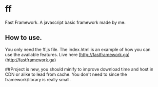 # ff
Fast Framework. A javascript basic framework made by me.

## How to use.
You only need the ff.js file. 
The index.html is an example of how you can use the available features.
Live here [http://fastframework.ga](http://fastframework.ga)

##Project is new, you should minify to improve download time and host in CDN or alike to lead from cache. 
You don't need to since the framework/library is really small.
